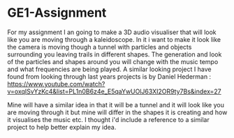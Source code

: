 # GE1-Assignment
 

For my assignment I an going to make a 3D audio visualiser that will look like you are moving
through a kaleidoscope. In it i want to make it look like the camera is moving though a tunnel 
with particles and objects surrounding you leaving trails in different shapes. The generation
and look of the particles and shapes around you will change with the music tempo and what frequencies
are being played. A similar looking project I have found from looking through last years projects
is by Daniel  Hederman : https://www.youtube.com/watch?v=oxqISvYzKc4&list=PL1n0B6z4e_E5qaYwUOlJ63XI2OR9ty7Bs&index=27

Mine will have a similar idea in that it will be a tunnel and it will look like you are moving 
through it but mine will differ in the shapes it is creating and how it visualises the music etc.
I thought i'd include a reference to a similar project to help better explain my idea.

